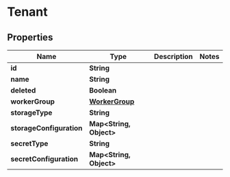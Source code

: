 

# Tenant


## Properties

| Name | Type | Description | Notes |
|------------ | ------------- | ------------- | -------------|
|**id** | **String** |  |  |
|**name** | **String** |  |  |
|**deleted** | **Boolean** |  |  |
|**workerGroup** | [**WorkerGroup**](WorkerGroup.md) |  |  |
|**storageType** | **String** |  |  |
|**storageConfiguration** | **Map&lt;String, Object&gt;** |  |  |
|**secretType** | **String** |  |  |
|**secretConfiguration** | **Map&lt;String, Object&gt;** |  |  |



